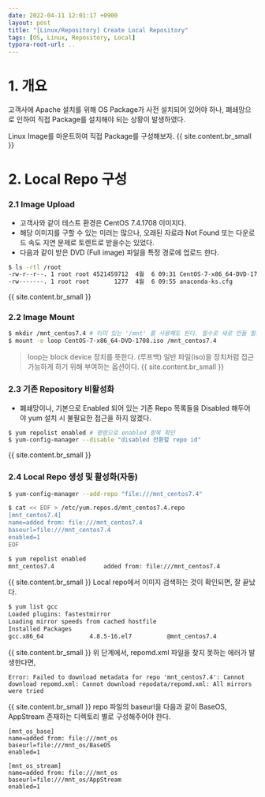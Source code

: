```yaml
---
date: 2022-04-11 12:01:17 +0900
layout: post
title: "[Linux/Repository] Create Local Repository"
tags: [OS, Linux, Repository, Local]
typora-root-url: ..
---
```


# 1. 개요

고객사에 Apache 설치를 위해 OS Package가 사전 설치되어 있어야 하나, 폐쇄망으로 인하여 직접 Package를 설치해야 되는 상황이 발생하였다.

Linux Image를 마운트하여 직접 Package를 구성해보자.
{{ site.content.br_small }}
# 2. Local Repo 구성

### 2.1 Image Upload

* 고객사와 같이 테스트 환경은 CentOS 7.4.1708 이미지다.
* 해당 이미지를 구할 수 있는 미러는 많으나, 오래된 자료라 Not Found 또는 다운로드 속도 지연 문제로 토렌트로 받을수는 있었다.
* 다음과 같이 받은 DVD (Full image) 파일을 특정 경로에 업로드 한다.

```bash
$ ls -rtl /root
-rw-r--r--. 1 root root 4521459712  4월  6 09:31 CentOS-7-x86_64-DVD-1708.iso
-rw-------. 1 root root       1277  4월  6 09:55 anaconda-ks.cfg
```
{{ site.content.br_small }}
### 2.2 Image Mount

```bash
$ mkdir /mnt_centos7.4 # 이미 있는 '/mnt' 를 사용해도 된다. 필수로 새로 만들 필요는 없다.
$ mount -o loop CentOS-7-x86_64-DVD-1708.iso /mnt_centos7.4
```

> loop는 block device 장치를 뜻한다. (루프백)
> 일반 파일(iso)을 장치처럼 접근가능하게 하기 위해 부여하는 옵션이다.
{{ site.content.br_small }}
### 2.3 기존 Repository 비활성화

* 폐쇄망이나, 기본으로 Enabled 되어 있는 기존 Repo 목록들을 Disabled 해두어야 yum 설치 시 불필요한 접근을 하지 않겠다.

```bash
$ yum repolist enabled # 명령으로 enabled 항목 확인
$ yum-config-manager --disable "disabled 전환할 repo id"
```
{{ site.content.br_small }}
### 2.4 Local Repo 생성 및 활성화(자동)

```bash
$ yum-config-manager --add-repo "file:///mnt_centos7.4"

$ cat << EOF > /etc/yum.repos.d/mnt_centos7.4.repo
[mnt_centos7.4]
name=added from: file:///mnt_centos7.4
baseurl=file:///mnt_centos7.4
enabled=1
EOF

$ yum repolist enabled
mnt_centos7.4              added from: file:///mnt_centos7.4              3,894
```
{{ site.content.br_small }}
Local repo에서 이미지 검색하는 것이 확인되면, 잘 끝났다.

```bash
$ yum list gcc
Loaded plugins: fastestmirror
Loading mirror speeds from cached hostfile
Installed Packages
gcc.x86_64             4.8.5-16.el7          @mnt_centos7.4
```
{{ site.content.br_small }}
위 단계에서, repomd.xml 파일을 찾지 못하는 에러가 발생한다면,

```
Error: Failed to download metadata for repo 'mnt_centos7.4': Cannot download repomd.xml: Cannot download repodata/repomd.xml: All mirrors were tried
```
{{ site.content.br_small }}
repo 파일의 baseurl을 다음과 같이 BaseOS, AppStream 존재하는 디렉토리 별로 구성해주어야 한다.

```repo
[mnt_os_base]
name=added from: file:///mnt_os
baseurl=file:///mnt_os/BaseOS
enabled=1

[mnt_os_stream]
name=added from: file:///mnt_os
baseurl=file:///mnt_os/AppStream
enabled=1
```

